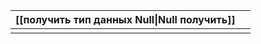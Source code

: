 
| [[получить тип данных Null\|Null получить]] |     |
| ------------------------------------------- | --- |
|                                             |     |
